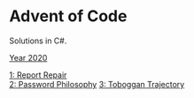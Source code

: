 # Advent of Code

Solutions in C#.

[Year 2020](https://github.com/stereoa/AdventOfCode/blob/master/AdventOfCode/Solutions/Year2020)

[1: Report Repair](https://github.com/stereoa/AdventOfCode/blob/master/AdventOfCode/Solutions/Year2020/Day01/Solution.cs)  
[2: Password Philosophy](https://github.com/stereoa/AdventOfCode/blob/master/AdventOfCode/Solutions/Year2020/Day02/Solution.cs)
[3: Toboggan Trajectory](https://github.com/stereoa/AdventOfCode/blob/master/AdventOfCode/Solutions/Year2020/Day03/Solution.cs)
